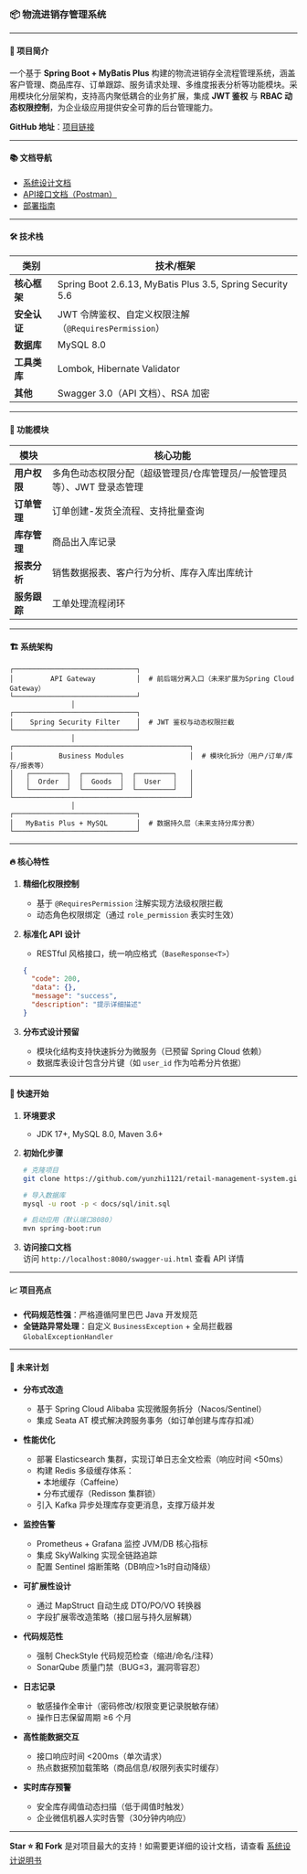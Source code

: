### 📦 物流进销存管理系统

---

#### 🌟 项目简介
一个基于 **Spring Boot + MyBatis Plus** 构建的物流进销存全流程管理系统，涵盖客户管理、商品库存、订单跟踪、服务请求处理、多维度报表分析等功能模块。采用模块化分层架构，支持高内聚低耦合的业务扩展，集成 **JWT 鉴权** 与 **RBAC 动态权限控制**，为企业级应用提供安全可靠的后台管理能力。

**GitHub 地址**：[项目链接](https://github.com/yunzhi1121/retail-management-system)  

---
#### 📚 文档导航
- [系统设计文档](/docs/1.系统设计/系统设计.md)
- [API接口文档（Postman）](https://documenter.getpostman.com/view/41196335/2sAYdeKqxX)
- [部署指南](/docs/4.部署指南/部署指南.md)
---

#### 🛠️ 技术栈
| 类别       | 技术/框架                                                     |
|----------|-----------------------------------------------------------|
| **核心框架** | Spring Boot 2.6.13, MyBatis Plus 3.5, Spring Security 5.6 |
| **安全认证** | JWT 令牌鉴权、自定义权限注解（`@RequiresPermission`）                   |
| **数据库**  | MySQL 8.0                                                 |
| **工具类库** | Lombok,  Hibernate Validator                              |
| **其他**   | Swagger 3.0（API 文档）、RSA 加密                                |

---

#### 📂 功能模块
| 模块       | 核心功能                                    |
|----------|-----------------------------------------|
| **用户权限** | 多角色动态权限分配（超级管理员/仓库管理员/一般管理员等）、JWT 登录态管理 |
| **订单管理** | 订单创建-发货全流程、支持批量查询                       |
| **库存管理** | 商品出入库记录                                 |
| **报表分析** | 销售数据报表、客户行为分析、库存入库出库统计                  |
| **服务跟踪** | 工单处理流程闭环                                | 

---

#### 🏗️ 系统架构
```plaintext
┌──────────────────────────────┐
│         API Gateway          │  # 前后端分离入口（未来扩展为Spring Cloud Gateway）
└──────────────────────────────┘
               │
┌──────────────────────────────┐
│    Spring Security Filter    │  # JWT 鉴权与动态权限拦截
└──────────────────────────────┘
               │
┌───────────────────────────────────────────┐
│           Business Modules                │  # 模块化拆分（用户/订单/库存/报表等）
│   ┌─────────┐  ┌─────────┐  ┌─────────┐   │
│   │  Order  │  │  Goods  │  │  User   │   │
│   └─────────┘  └─────────┘  └─────────┘   │
└───────────────────────────────────────────┘
               │
┌──────────────────────────────┐
│   MyBatis Plus + MySQL       │  # 数据持久层（未来支持分库分表）
└──────────────────────────────┘
```

---

#### 🔥 核心特性
1. **精细化权限控制**
    - 基于 `@RequiresPermission` 注解实现方法级权限拦截
    - 动态角色权限绑定（通过 `role_permission` 表实时生效）

2. **标准化 API 设计**
    - RESTful 风格接口，统一响应格式（`BaseResponse<T>`）
   ```json
   {
     "code": 200,
     "data": {},
     "message": "success",
     "description": "提示详细描述"
   }
   ```

3. **分布式设计预留**
    - 模块化结构支持快速拆分为微服务（已预留 Spring Cloud 依赖）
    - 数据库表设计包含分片键（如 `user_id` 作为哈希分片依据）

---

#### 🚀 快速开始
1. **环境要求**
    - JDK 17+, MySQL 8.0, Maven 3.6+

2. **初始化步骤**
   ```bash
   # 克隆项目
   git clone https://github.com/yunzhi1121/retail-management-system.git

   # 导入数据库
   mysql -u root -p < docs/sql/init.sql

   # 启动应用（默认端口8080）
   mvn spring-boot:run
   ```

3. **访问接口文档**  
   访问 `http://localhost:8080/swagger-ui.html` 查看 API 详情

---

#### 📈 项目亮点
- **代码规范性强**：严格遵循阿里巴巴 Java 开发规范
- **全链路异常处理**：自定义 `BusinessException` + 全局拦截器 `GlobalExceptionHandler`







---
#### 📌 未来计划
- **分布式改造**
   - 基于 Spring Cloud Alibaba 实现微服务拆分（Nacos/Sentinel）
   - 集成 Seata AT 模式解决跨服务事务（如订单创建与库存扣减）

- **性能优化**
   - 部署 Elasticsearch 集群，实现订单日志全文检索（响应时间 <50ms）
   - 构建 Redis 多级缓存体系：  
     ▪️ 本地缓存（Caffeine）  
     ▪️ 分布式缓存（Redisson 集群锁）
   - 引入 Kafka 异步处理库存变更消息，支撑万级并发

- **监控告警**
   - Prometheus + Grafana 监控 JVM/DB 核心指标
   - 集成 SkyWalking 实现全链路追踪
   - 配置 Sentinel 熔断策略（DB响应>1s时自动降级）

- **可扩展性设计**
   - 通过 MapStruct 自动生成 DTO/PO/VO 转换器
   - 字段扩展零改造策略（接口层与持久层解耦）

- **代码规范性**
   - 强制 CheckStyle 代码规范检查（缩进/命名/注释）
   - SonarQube 质量门禁（BUG≤3，漏洞零容忍）

- **日志记录**
   - 敏感操作全审计（密码修改/权限变更记录脱敏存储）
   - 操作日志保留周期 ≥6 个月

- **高性能数据交互**
   - 接口响应时间 <200ms（单次请求）
   - 热点数据预加载策略（商品信息/权限列表实时缓存）

- **实时库存预警**
   - 安全库存阈值动态扫描（低于阈值时触发）
   - 企业微信机器人实时告警（30分钟内响应）








    

---

**Star ⭐ 和 Fork** 是对项目最大的支持！如需要更详细的设计文档，请查看 [系统设计说明书](/docs/1.系统设计/系统设计.md)